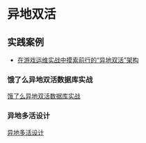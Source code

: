 # 异地双活

## 实践案例
* [在游戏运维实战中摸索前行的“异地双活”架构](https://mp.weixin.qq.com/s?__biz=MzA3MDk1MTM0MQ==&mid=2247484668&idx=1&sn=329cb7f2660b7108ac1595cb55d7981f&chksm=9f344c3ea843c5282f94784af762cc895cf84912d85f25a74dd9b45f53da3dbcd95fb8344946&scene=21#wechat_redirect)

### 饿了么异地双活数据库实战
[饿了么异地双活数据库实战](https://www.sohu.com/a/212757446_262549)

### 异地多活设计
[异地多活设计](https://yq.aliyun.com/articles/57715)
